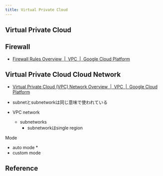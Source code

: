 ```yaml
---
title: Virtual Private Cloud
---
```


## Virtual Private Cloud


## Firewall
* [Firewall Rules Overview  |  VPC  |  Google Cloud Platform](https://cloud.google.com/vpc/docs/firewalls)

## Virtual Private Cloud Cloud Network
* [Virtual Private Cloud (VPC) Network Overview  |  VPC  |  Google Cloud Platform](https://cloud.google.com/vpc/docs/vpc)

* subnetとsubnetworkは同じ意味で使われている
* VPC network
    * subnetworks
        * subnetworkはsingle region

Mode

* auto mode
    * 
* custom mode


## Reference
